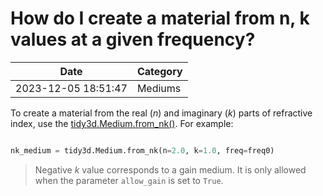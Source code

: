 # How do I create a material from n, k values at a given frequency?

| Date       | Category    |
|------------|-------------|
| 2023-12-05 18:51:47 | Mediums |


To create a material from the real ($n$) and imaginary ($k$) parts of refractive index, use the [tidy3d.Medium.from\_nk()](https://docs.flexcompute.com/projects/tidy3d/en/latest/api/_autosummary/tidy3d.Medium.html#tidy3d.Medium.from_nk). For example:



```python

nk_medium = tidy3d.Medium.from_nk(n=2.0, k=1.0, freq=freq0)

```



> Negative $k$ value corresponds to a gain medium. It is only allowed when the parameter `allow_gain` is set to `True`.
